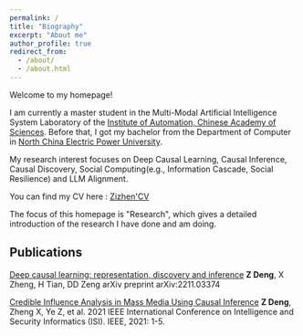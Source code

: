 ```yaml
---
permalink: /
title: "Biography"
excerpt: "About me"
author_profile: true
redirect_from: 
  - /about/
  - /about.html
---
```



Welcome to my homepage!

I am currently a master student in the Multi-Modal Artificial Intelligence System Laboratory of the [Institute of Automation, Chinese Academy of Sciences](http://www.ia.cas.cn/). Before that, I got my bachelor from the Department of Computer in [North China Electric Power University](https://www.ncepu.edu.cn/). 

My research interest focuses on Deep Causal Learning, Causal Inference, Causal Discovery, Social Computing(e.g., Information Cascade, Social Resilience) and LLM Alignment.

You can find my CV here : [Zizhen'CV](../assets/CV_中文.pdf)

The focus of this homepage is "Research", which gives a detailed introduction of the research I have done and am doing.

Publications
------
[Deep causal learning: representation, discovery and inference](https://arxiv.org/abs/2211.03374)
**Z Deng**, X Zheng, H Tian, DD Zeng
arXiv preprint arXiv:2211.03374

 [Credible Influence Analysis in Mass Media Using Causal Inference](https://ieeexplore.ieee.org/abstract/document/9624679)
 **Z Deng**, Zheng X, Ye Z, et al.
 2021 IEEE International Conference on Intelligence and Security Informatics (ISI). IEEE, 2021: 1-5.
